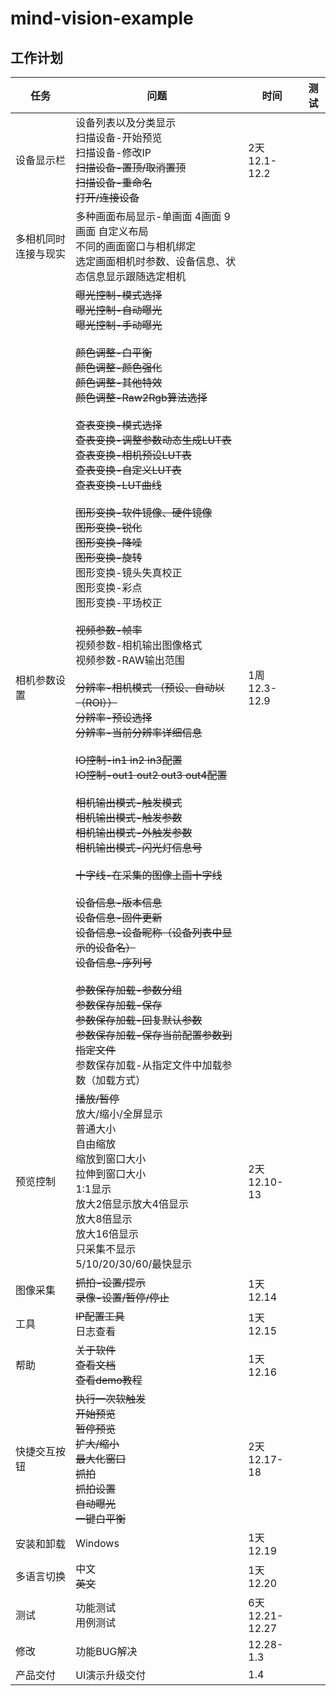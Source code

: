 # mind-vision-example

## 工作计划

| 任务                 | 问题                                                         | 时间                 | 测试 |
| -------------------- | ------------------------------------------------------------ | -------------------- | ---- |
| 设备显示栏           | 设备列表以及分类显示<br />扫描设备-开始预览<br />扫描设备-修改IP<br />~~扫描设备-置顶/取消置顶~~<br />~~扫描设备-重命名~~<br />~~打开/连接设备~~ | 2天<br />12.1-12.2   |      |
| 多相机同时连接与现实 | 多种画面布局显示-单画面 4画面 9画面 自定义布局<br />不同的画面窗口与相机绑定<br />选定画面相机时参数、设备信息、状态信息显示跟随选定相机 |                      |      |
| 相机参数设置         | ~~曝光控制-模式选择~~<br />~~曝光控制-自动曝光~~<br />~~曝光控制-手动曝光~~<br /><br />~~颜色调整-白平衡~~<br />~~颜色调整-颜色强化~~ <br />~~颜色调整-其他特效~~ <br />~~颜色调整-Raw2Rgb算法选择~~ <br /><br />~~查表变换-模式选择~~ <br />~~查表变换-调整参数动态生成LUT表~~ <br />~~查表变换-相机预设LUT表~~ <br />~~查表变换-自定义LUT表~~ <br />~~查表变换-LUT曲线~~<br /><br />~~图形变换-软件镜像、硬件镜像~~<br />~~图形变换-锐化~~<br />~~图形变换-降噪~~<br />~~图形变换-旋转~~<br />图形变换-镜头失真校正<br />图形变换-彩点<br />图形变换-平场校正<br /><br />~~视频参数-帧率~~ <br />视频参数-相机输出图像格式 <br />视频参数-RAW输出范围<br /><br />~~分辨率-相机模式 （预设、自动以（ROI））~~ <br />~~分辨率-预设选择~~ <br />~~分辨率-当前分辨率详细信息~~<br /><br />~~IO控制-in1 in2 in3配置~~ <br />~~IO控制-out1 out2 out3 out4配置~~<br /><br />~~相机输出模式-触发模式~~ <br />~~相机输出模式-触发参数~~ <br />~~相机输出模式-外触发参数~~ <br />~~相机输出模式-闪光灯信息号~~<br /><br />~~十字线-在采集的图像上画十字线~~<br /> <br />~~设备信息-版本信息~~ <br />~~设备信息-固件更新~~ <br />~~设备信息-设备昵称（设备列表中显示的设备名）~~ <br />~~设备信息-序列号~~<br /><br />~~参数保存加载-参数分组~~  <br />~~参数保存加载-保存~~ <br />~~参数保存加载-回复默认参数~~ <br />~~参数保存加载-保存当前配置参数到指定文件~~ <br />参数保存加载-从指定文件中加载参数（加载方式） | 1周<br />12.3-12.9   |      |
| 预览控制             | ~~播放/暂停~~<br />放大/缩小/全屏显示<br />普通大小<br />自由缩放<br />缩放到窗口大小<br />拉伸到窗口大小<br />1:1显示<br />放大2倍显示放大4倍显示<br />放大8倍显示<br />放大16倍显示<br />只采集不显示<br />5/10/20/30/60/最快显示 | 2天<br />12.10-13    |      |
| 图像采集             | ~~抓拍-设置/提示~~<br />~~录像-设置/暂停/停止~~              | 1天<br />12.14       |      |
| 工具                 | ~~IP配置工具~~<br />日志查看                                 | 1天<br />12.15       |      |
| 帮助                 | ~~关于软件~~<br />~~查看文档~~<br />~~查看demo教程~~         | 1天<br />12.16       |      |
| 快捷交互按钮         | ~~执行一次软触发~~<br />~~开始预览~~<br />~~暂停预览~~<br />~~扩大/缩小~~<br />~~最大化窗口~~<br />~~抓拍~~<br />~~抓拍设置~~<br />~~自动曝光~~<br />~~一键白平衡~~ | 2天<br />12.17-18    |      |
| 安装和卸载           | Windows                                                      | 1天<br />12.19       |      |
| 多语言切换           | 中文<br />~~英文~~                                           | 1天<br />12.20       |      |
| 测试                 | 功能测试<br />用例测试                                       | 6天<br />12.21-12.27 |      |
| 修改                 | 功能BUG解决                                                  | 12.28-1.3            |      |
| 产品交付             | UI演示升级交付                                               | 1.4                  |      |


